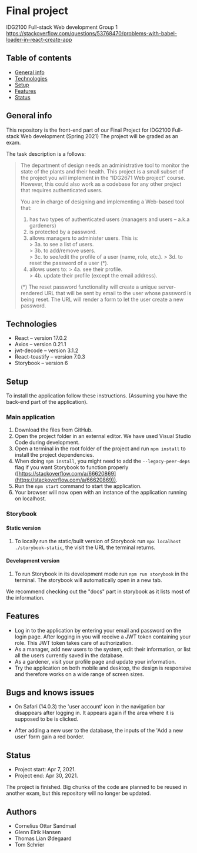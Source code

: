 # Final project
IDG2100 Full-stack Web development
Group 1
https://stackoverflow.com/questions/53768470/problems-with-babel-loader-in-react-create-app

## Table of contents
* [General info](#general-info)
* [Technologies](#technologies)
* [Setup](#setup)
* [Features](#features)
* [Status](#status)

## General info
This repository is the front-end part of our Final Project for IDG2100 Full-stack Web development (Spring 2021) The project will be graded as an exam.

The task description is a follows:

> The department of design needs an administrative tool to monitor the
> state of the plants and their health.  This project is a small subset
> of the project you will implement in the “IDG2671 Web project” course.
> However, this could also work as a codebase for any other project that
> requires authenticated users.
> 
> You are in charge of designing and implementing a Web-based tool that:
> 
>  1. has two types of authenticated users (managers and users – a.k.a gardeners)
>  2. is protected by a password.
>  3. allows managers to administer users. This is: 	 
	>  3a. to see a list of users. 	 
	>  3b. to add/remove users.	 
	>  3c. to see/edit the profile of a user (name, role, etc.).
	>  3d. to reset the password of a user (*).
> 4. allows users to: 
	> 4a. see their profile.	
	> 4b. update their profile (except the email address).
> 
> (*) The reset password functionality will create a unique
> server-rendered URL that will be sent by email to the user whose
> password is being reset. The URL will render a form to let the user
> create a new password.

## Technologies
* React – version 17.0.2
* Axios – version 0.21.1
* jwt-decode – version 3.1.2
* React-toastify – version 7.0.3
* Storybook – version 6

## Setup
To install the application follow these instructions. (Assuming you have the back-end part of the application).

### Main application
 1. Download the files from GitHub.
 2. Open the project folder in an external editor. We have used Visual
    Studio Code during development.
 3. Open a terminal in the root folder of the project and run `npm install` to install the project dependencies.
 4. When doing `npm install`, you might need to add the `--legacy-peer-deps` flag if you want Storybook to function properly ([https://stackoverflow.com/a/66620869](https://stackoverflow.com/a/66620869)).
 5. Run the `npm start` command to start the application.
 6. Your browser will now open with an instance of the application running on localhost.

 ### Storybook
 #### Static version
 1. To locally run the static/built version of Storybook run `npx localhost ./storybook-static`, the visit the URL the terminal returns.

 #### Development version
 1. To run Storybook in its development mode run `npm run storybook` in the terminal. The storybook will automatically open in a new tab.

We recommend checking out the "docs" part in storybook as it lists most of the information.

## Features

 - Log in to the application by entering your email and password on the login page. After logging in you will receive a JWT token containing your role. This JWT token takes care of authorization.
 - As a manager, add new users to the system, edit their information, or list all the users currently saved in the database.
 - As a gardener, visit your profile page and update your information.
 - Try the application on both mobile and desktop, the design is responsive and therefore works on a wide range of screen sizes.

## Bugs and knows issues

 - On Safari (14.0.3) the 'user account' icon in the navigation bar
   disappears after logging in. It appears again if the area where it is
   supposed to be is clicked.
   
 - After adding a new user to the database, the inputs of the 'Add a new
   user' form gain a red border.

## Status

 - Project start: Apr 7, 2021.
 - Project end: Apr 30, 2021.

The project is finished. Big chunks of the code are planned to be reused in another exam, but this repository will no longer be updated.

## Authors

 - Cornelius Ottar Sandmæl
 - Glenn Eirik Hansen
 - Thomas Lian Ødegaard
 - Tom Schrier
